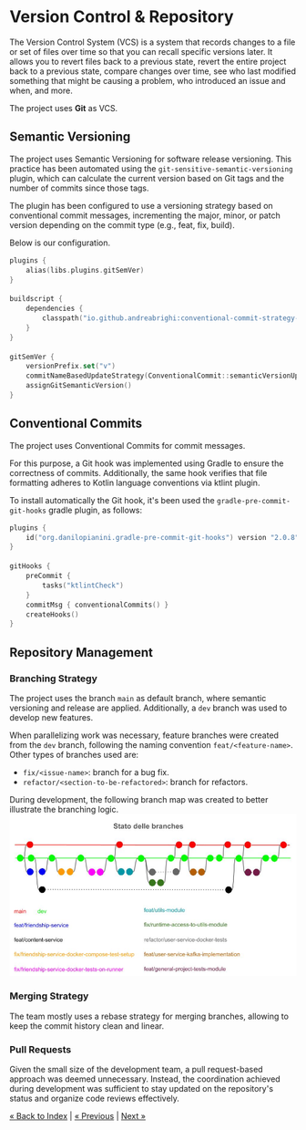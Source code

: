 # Version Control & Repository
The Version Control System (VCS) is a system that records changes to a file or set of files over time so that you can recall specific versions later.
It allows you to revert files back to a previous state, revert the entire project back to a previous state, 
compare changes over time, see who last modified something that might be causing a problem, 
who introduced an issue and when, and more.


The project uses **Git** as VCS.

## Semantic Versioning
The project uses Semantic Versioning for software release versioning.
This practice has been automated using the `git-sensitive-semantic-versioning` plugin, 
which can calculate the current version based on Git tags and the number of commits since those tags.

The plugin has been configured to use a versioning strategy based on conventional commit messages, 
incrementing the major, minor, or patch version depending on the commit type (e.g., feat, fix, build).

Below is our configuration.

```kotlin
plugins {
    alias(libs.plugins.gitSemVer)
}

buildscript {
    dependencies {
        classpath("io.github.andreabrighi:conventional-commit-strategy-for-git-sensitive-semantic-versioning-gradle-plugin:1.0.0")
    }
}

gitSemVer {
    versionPrefix.set("v")
    commitNameBasedUpdateStrategy(ConventionalCommit::semanticVersionUpdate)
    assignGitSemanticVersion()
}
```

## Conventional Commits
The project uses Conventional Commits for commit messages.

For this purpose, a Git hook was implemented using Gradle to ensure the correctness of commits. 
Additionally, the same hook verifies that file formatting adheres to Kotlin language conventions via ktlint plugin.

To install automatically the Git hook, it's been used the `gradle-pre-commit-git-hooks` gradle plugin, 
as follows:

```kotlin
plugins {
    id("org.danilopianini.gradle-pre-commit-git-hooks") version "2.0.8"
}

gitHooks {
    preCommit {
        tasks("ktlintCheck")
    }
    commitMsg { conventionalCommits() }
    createHooks()
}
```

##  Repository Management

### Branching Strategy
The project uses the branch `main` as default branch, where semantic versioning and release are applied.
Additionally, a `dev` branch was used to develop new features. 

When parallelizing work was necessary, 
feature branches were created from the `dev` branch, following the naming convention `feat/<feature-name>`.
Other types of branches used are:
- `fix/<issue-name>`: branch for a bug fix.
- `refactor/<section-to-be-refactored>`: branch for refactors.


During development, the following branch map was created to better illustrate the branching logic.
![Branch Map](./img/Progetto%20SPE%20-%20Presentazione.jpg)

### Merging Strategy
The team mostly uses a rebase strategy for merging branches, allowing to keep the commit history clean and linear.

### Pull Requests
Given the small size of the development team, a pull request-based approach was deemed unnecessary. 
Instead, the coordination achieved during development was sufficient to stay updated on the repository's status 
and organize code reviews effectively.


[« Back to Index](../docs.md) | [« Previous](./build-system.md) | [Next »](./ci.md)